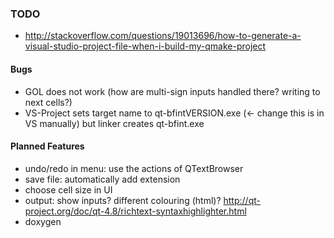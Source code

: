 ### TODO
- http://stackoverflow.com/questions/19013696/how-to-generate-a-visual-studio-project-file-when-i-build-my-qmake-project

#### Bugs
- GOL does not work (how are multi-sign inputs handled there? writing to next cells?)
- VS-Project sets target name to qt-bfintVERSION.exe (<- change this is in VS manually) but linker creates qt-bfint.exe

#### Planned Features
- undo/redo in menu: use the actions of QTextBrowser
- save file: automatically add extension
- choose cell size in UI
- output: show inputs? different colouring (html)? http://qt-project.org/doc/qt-4.8/richtext-syntaxhighlighter.html
- doxygen

